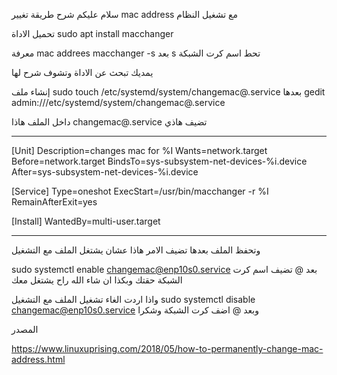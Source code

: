 سلام عليكم
شرح طريقة تغيير mac address
مع تشغيل النظام

تحميل الاداة 
sudo apt install macchanger

معرفة mac addrees 
macchanger -s 
بعد 
s
تحط اسم كرت الشبكة

يمديك تبحث عن الاداة وتشوف شرح لها

إنشاء ملف 
sudo touch /etc/systemd/system/changemac@.service
بعدها
gedit admin:///etc/systemd/system/changemac@.service

داخل الملف هاذا
changemac@.service
تضيف هاذي
_________________________________

[Unit]
Description=changes mac for %I
Wants=network.target
Before=network.target
BindsTo=sys-subsystem-net-devices-%i.device
After=sys-subsystem-net-devices-%i.device

[Service]
Type=oneshot
ExecStart=/usr/bin/macchanger -r %I
RemainAfterExit=yes

[Install]
WantedBy=multi-user.target
______________________________________
وتحفظ الملف
بعدها تضيف الامر هاذا عشان يشتغل الملف مع التشغيل

sudo systemctl enable changemac@enp10s0.service
بعد @ تضيف اسم كرت الشبكة حقتك وبكذا 
ان شاء الله راح يشتغل معك 

واذا اردت الغاء تشغيل الملف مع التشغيل
sudo systemctl disable changemac@enp10s0.service
وبعد @ اضف كرت الشبكة
وشكرا

المصدر

https://www.linuxuprising.com/2018/05/how-to-permanently-change-mac-address.html

